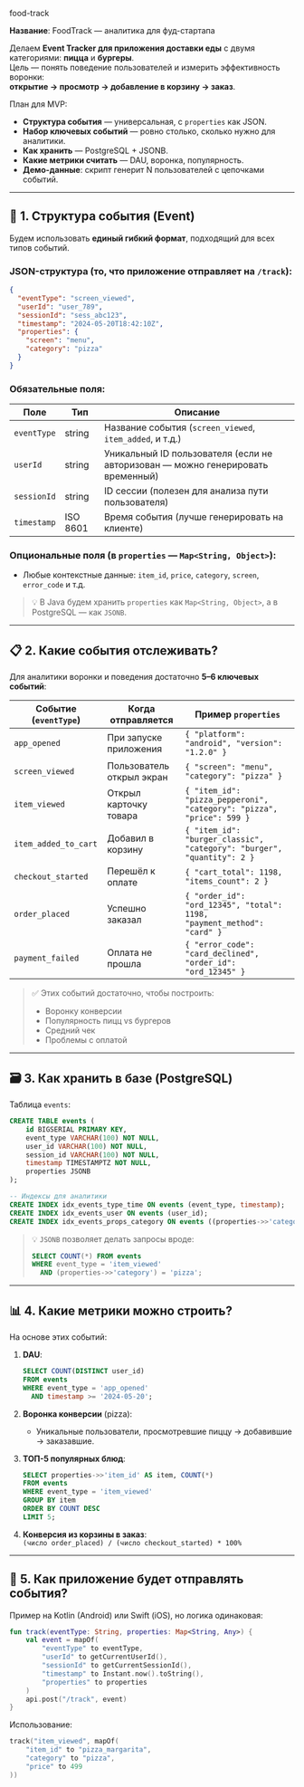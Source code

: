  food-track

**Название**: FoodTrack — аналитика для фуд-стартапа

Делаем **Event Tracker для приложения доставки еды** с двумя категориями: **пицца** и **бургеры**.  
Цель — понять поведение пользователей и измерить эффективность воронки:  
**открытие → просмотр → добавление в корзину → заказ**.

План для MVP:
- **Структура события** — универсальная, с `properties` как JSON.
- **Набор ключевых событий** — ровно столько, сколько нужно для аналитики.
- **Как хранить** — PostgreSQL + JSONB.
- **Какие метрики считать** — DAU, воронка, популярность.
- **Демо-данные**: скрипт генерит N пользователей с цепочками событий.

---

## 🧱 1. Структура события (Event)

Будем использовать **единый гибкий формат**, подходящий для всех типов событий.

### JSON-структура (то, что приложение отправляет на `/track`):
```json
{
  "eventType": "screen_viewed",
  "userId": "user_789",
  "sessionId": "sess_abc123",
  "timestamp": "2024-05-20T18:42:10Z",
  "properties": {
    "screen": "menu",
    "category": "pizza"
  }
}
```

### Обязательные поля:
| Поле | Тип | Описание |
|------|-----|--------|
| `eventType` | string | Название события (`screen_viewed`, `item_added`, и т.д.) |
| `userId` | string | Уникальный ID пользователя (если не авторизован — можно генерировать временный) |
| `sessionId` | string | ID сессии (полезен для анализа пути пользователя) |
| `timestamp` | ISO 8601 | Время события (лучше генерировать на клиенте) |

### Опциональные поля (в `properties` — `Map<String, Object>`):
- Любые контекстные данные: `item_id`, `price`, `category`, `screen`, `error_code` и т.д.

> 💡 В Java будем хранить `properties` как `Map<String, Object>`, а в PostgreSQL — как `JSONB`.

---

## 📋 2. Какие события отслеживать?

Для аналитики воронки и поведения достаточно **5–6 ключевых событий**:

| Событие (`eventType`) | Когда отправляется | Пример `properties` |
|------------------------|-------------------|----------------------|
| `app_opened` | При запуске приложения | `{ "platform": "android", "version": "1.2.0" }` |
| `screen_viewed` | Пользователь открыл экран | `{ "screen": "menu", "category": "pizza" }` |
| `item_viewed` | Открыл карточку товара | `{ "item_id": "pizza_pepperoni", "category": "pizza", "price": 599 }` |
| `item_added_to_cart` | Добавил в корзину | `{ "item_id": "burger_classic", "category": "burger", "quantity": 2 }` |
| `checkout_started` | Перешёл к оплате | `{ "cart_total": 1198, "items_count": 2 }` |
| `order_placed` | Успешно заказал | `{ "order_id": "ord_12345", "total": 1198, "payment_method": "card" }` |
| `payment_failed` | Оплата не прошла | `{ "error_code": "card_declined", "order_id": "ord_12345" }` |

> ✅ Этих событий достаточно, чтобы построить:
> - Воронку конверсии
> - Популярность пицц vs бургеров
> - Средний чек
> - Проблемы с оплатой

---

## 🗃 3. Как хранить в базе (PostgreSQL)

Таблица `events`:

```sql
CREATE TABLE events (
    id BIGSERIAL PRIMARY KEY,
    event_type VARCHAR(100) NOT NULL,
    user_id VARCHAR(100) NOT NULL,
    session_id VARCHAR(100) NOT NULL,
    timestamp TIMESTAMPTZ NOT NULL,
    properties JSONB
);

-- Индексы для аналитики
CREATE INDEX idx_events_type_time ON events (event_type, timestamp);
CREATE INDEX idx_events_user ON events (user_id);
CREATE INDEX idx_events_props_category ON events ((properties->>'category'));
```

> 💡 `JSONB` позволяет делать запросы вроде:
> ```sql
> SELECT COUNT(*) FROM events 
> WHERE event_type = 'item_viewed' 
>   AND (properties->>'category') = 'pizza';
> ```

---

## 📊 4. Какие метрики можно строить?

На основе этих событий:

1. **DAU**:
   ```sql
   SELECT COUNT(DISTINCT user_id) 
   FROM events 
   WHERE event_type = 'app_opened' 
     AND timestamp >= '2024-05-20';
   ```

2. **Воронка конверсии** (pizza):
    - Уникальные пользователи, просмотревшие пиццу → добавившие → заказавшие.

3. **ТОП-5 популярных блюд**:
   ```sql
   SELECT properties->>'item_id' AS item, COUNT(*) 
   FROM events 
   WHERE event_type = 'item_viewed' 
   GROUP BY item 
   ORDER BY COUNT DESC 
   LIMIT 5;
   ```

4. **Конверсия из корзины в заказ**:  
   `(число order_placed) / (число checkout_started) * 100%`

---

## 📱 5. Как приложение будет отправлять события?

Пример на Kotlin (Android) или Swift (iOS), но логика одинаковая:

```kotlin
fun track(eventType: String, properties: Map<String, Any>) {
    val event = mapOf(
        "eventType" to eventType,
        "userId" to getCurrentUserId(),
        "sessionId" to getCurrentSessionId(),
        "timestamp" to Instant.now().toString(),
        "properties" to properties
    )
    api.post("/track", event)
}
```

Использование:
```kotlin
track("item_viewed", mapOf(
    "item_id" to "pizza_margarita",
    "category" to "pizza",
    "price" to 499
))
```
